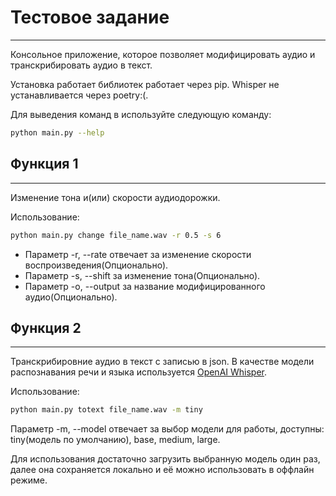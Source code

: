 # Тестовое задание
----
Консольное приложение, которое позволяет модифицировать аудио и транскрибировать аудио в текст.

Установка работает библиотек работает через pip. Whisper не устанавливается через poetry:(.


Для выведения команд в используйте следующую команду:
```bash
python main.py --help
```

## Функция 1
----
Изменение тона и(или) скорости аудиодорожки.

Использование:
```bash
python main.py change file_name.wav -r 0.5 -s 6
```

- Параметр -r, --rate отвечает за изменение скорости воспроизведения(Опционально). 
- Параметр -s, --shift за изменение тона(Опционально).
- Параметр -o, --output за название модифицированного аудио(Опционально).

## Функция 2 
----
Транскрибировние аудио в текст с записью в json. В качестве модели распознавания речи и языка используется [OpenAI Whisper](https://github.com/openai/whisper).

Использование:
```bash
python main.py totext file_name.wav -m tiny
```
Параметр -m, --model отвечает за выбор модели для работы, доступны: tiny(модель по умолчанию), base, medium, large. 

Для использования достаточно загрузить выбранную модель один раз, далее она сохраняется локально и её можно использовать в оффлайн режиме.
